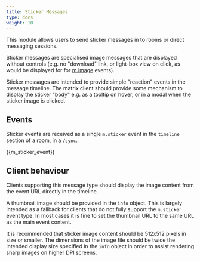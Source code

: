 ```yaml
---
title: Sticker Messages
type: docs
weight: 10
---
```


This module allows users to send sticker messages in to rooms or direct
messaging sessions.

Sticker messages are specialised image messages that are displayed
without controls (e.g. no "download" link, or light-box view on click,
as would be displayed for for [m.image]() events).

Sticker messages are intended to provide simple "reaction" events in the
message timeline. The matrix client should provide some mechanism to
display the sticker "body" e.g. as a tooltip on hover, or in a modal
when the sticker image is clicked.

## Events

Sticker events are received as a single `m.sticker` event in the
`timeline` section of a room, in a `/sync`.

{{m\_sticker\_event}}

## Client behaviour

Clients supporting this message type should display the image content
from the event URL directly in the timeline.

A thumbnail image should be provided in the `info` object. This is
largely intended as a fallback for clients that do not fully support the
`m.sticker` event type. In most cases it is fine to set the thumbnail
URL to the same URL as the main event content.

It is recommended that sticker image content should be 512x512 pixels in
size or smaller. The dimensions of the image file should be twice the
intended display size specified in the `info` object in order to assist
rendering sharp images on higher DPI screens.
